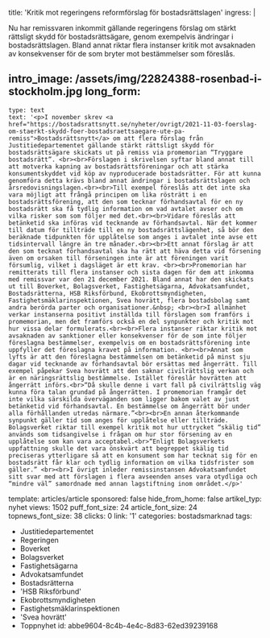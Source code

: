 title: 'Kritik mot regeringens reformförslag för bostadsrättslagen'
ingress: |
  <p>Nu har remissvaren inkommit gällande regeringens förslag om stärkt rättsligt skydd för bostadsrättsägare, genom exempelvis ändringar i bostadsrättslagen. Bland annat riktar flera instanser kritik mot avsaknaden av konsekvenser för de som bryter mot bestämmelser som föreslås.
  </p>
  
intro_image: /assets/img/22824388-rosenbad-i-stockholm.jpg
long_form:
  -
    type: text
    text: '<p>I november skrev <a href="https://bostadsrattsnytt.se/nyheter/ovrigt/2021-11-03-foerslag-om-staerkt-skydd-foer-bostadsraettsaegare-ute-pa-remiss">Bostadsrättsnytt</a> om att flera förslag från Justitiedepartementet gällande stärkt rättsligt skydd för bostadsrättsägare skickats ut på remiss via promemorian “Tryggare bostadsrätt”. <br><br>Förslagen i skrivelsen syftar bland annat till att motverka kapning av bostadsrättsföreningar och att stärka konsumentskyddet vid köp av nyproducerade bostadsrätter. För att kunna genomföra detta krävs bland annat ändringar i bostadsrättslagen och årsredovisningslagen.<br><br>Till exempel föreslås att det inte ska vara möjligt att frångå principen om lika rösträtt i en bostadsrättsförening, att den som tecknar förhandsavtal för en ny bostadsrätt ska få tydlig information om vad avtalet avser och om vilka risker som som följer med det.<br><br>Vidare föreslås att betänketid ska införas vid tecknande av förhandsavtal. När det kommer till datum för tillträde till en ny bostadsrättslägenhet, så bör den beräknade tidpunkten för upplåtelse som anges i avtalet inte avse ett tidsintervall längre än tre månader.<br><br>Ett annat förslag är att den som tecknat förhandsavtal ska ha rätt att häva detta vid försening även om orsaken till förseningen inte är att föreningen varit försumlig, vilket i dagsläget är ett krav. <br><br>Promemorian har remitterats till flera instanser och sista dagen för dem att inkomma med remissvar var den 21 december 2021. Bland annat har den skickats ut till Boverket, Bolagsverket, Fastighetsägarna, Advokatsamfundet, Bostadsrätterna, HSB Riksförbund, Ekobrottsmyndigheten, Fastighetsmäklarinspektionen, Svea hovrätt, flera bostadsbolag samt andra berörda parter och organisationer.&nbsp; <br><br>I allmänhet verkar instanserna positivt inställda till förslagen som framförs i promemorian, men det framförs också en del synpunkter och kritik mot hur vissa delar formulerats.<br><br>Flera instanser riktar kritik mot avsaknaden av sanktioner eller konsekvenser för de som inte följer föreslagna bestämmelser, exempelvis om en bostadsrättsförening inte uppfyller det föreslagna kravet på information. <br><br>Annat som lyfts är att den föreslagna bestämmelsen om betänketid på minst sju dagar vid tecknande av förhandsavtal bör ersättas med ångerrätt. Till exempel påpekar Svea hovrätt att den saknar civilrättslig verkan och är en näringsrättslig bestämmelse. Istället föreslår hovrätten att ångerrätt införs.<br>“Då skulle denne i vart fall på civilrättslig väg kunna föra talan grundad på ångerrätten. I promemorian framgår det inte vilka särskilda överväganden som ligger bakom valet av just betänketid vid förhandsavtal. En bestämmelse om ångerrätt bör under alla förhållanden utredas närmare.”<br><br>En annan återkommande synpunkt gäller tid som anges för upplåtelse eller tillträde. Bolagsverket riktar till exempel kritik mot hur uttrycket “skälig tid” används som tidsangivelse i frågan om hur stor försening av en upplåtelse som kan vara acceptabel.<br>“Enligt Bolagsverkets uppfattning skulle det vara önskvärt att begreppet skälig tid preciseras ytterligare så att en konsument som har tecknat sig för en bostadsrätt får klar och tydlig information om vilka tidsfrister som gäller.” <br><br>I övrigt inleder remissinstansen Advokatsamfundet sitt svar med att förslagen i flera avseenden anses vara otydliga och “mindre väl” samordnade med annan lagstiftning inom området.</p>'
template: articles/article
sponsored: false
hide_from_home: false
artikel_typ: nyhet
views: 1502
puff_font_size: 24
article_font_size: 24
topnews_font_size: 38
clicks: 0
link: '1'
categories: bostadsmarknad
tags:
  - Justitiedepartementet
  - Regeringen
  - Boverket
  - Bolagsverket
  - Fastighetsägarna
  - Advokatsamfundet
  - Bostadsrätterna
  - 'HSB Riksförbund'
  - Ekobrottsmyndigheten
  - Fastighetsmäklarinspektionen
  - 'Svea hovrätt'
  - Toppnyhet
id: abbe9604-8c4b-4e4c-8d83-62ed39239168
